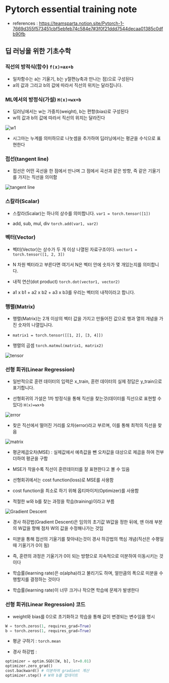# Pytorch essential training note

* references : https://teamsparta.notion.site/Pytorch-1-7669d355f573451cbf5ebfeb74c584e7#3f0f21ddd7544decaa01385c0dfb90fb

## 딥 러닝을 위한 기초수학

### 직선의 방적식(함수) `f(x)=ax+b`

* 일차함수는 a는 기울기, b는 y절편(y축과 만나는 점)으로 구성된다
* a의 값과 그리고 b의 값에 따라서 직선의 위치는 달라집니다.

### ML에서의 방정식(가설) `H(x)=wx+b`

* 딥러닝에서는 w는 가중치(weight), b는 편항(bias)로 구성된다
* w의 값과 b의 값에 따라서 직선의 위치는 달라진다

![w1](https://user-images.githubusercontent.com/41291493/134908731-b68ae42b-343c-48dc-93af-e63e5441f729.png)

* 시그마는 누계를 의미하므로 나눗셈을 추가하여 딥러닝에서는 평균을 수식으로 표현한다

### 접선(tangent line)

* 접선은 어떤 곡선을 한 점에서 만나며 그 점에서 곡선과 같은 방향, 즉 같은 기울기를 가지는 직선을 의미함

![tangent line](https://user-images.githubusercontent.com/41291493/134908691-67509715-a7d1-4317-a357-16aecb8266b6.png)

 ### 스칼라(Scalar)
 
* 스칼라(Scalar)는 하나의 상수를 의미합니다. `var1 = torch.tensor([1])`

* add, sub, mul, div `torch.add(var1, var2)`

### 벡터(Vector)

* 벡터(Vector)는 상수가 두 개 이상 나열된 자료구조이다. `vector1 = torch.tensor([1, 2, 3])`

* N 차원 벡터라고 부른다면 여기서 N은 벡터 안에 숫자가 몇 개있는지를 의미합니다.

* 내적 연산(dot product) `torch.dot(vector1, vector2)`

* a1 x b1 + a2 x b2 + a3 x b3를 우리는 벡터의 내적이라고 합니다.

### 행렬(Matrix)

* 행렬(Matrix)는 2개 이상의 벡터 값을 가지고 만들어진 값으로 행과 열의 개념을 가진 숫자의 나열입니다.

* `matrix1 = torch.tensor([[1, 2], [3, 4]])`

* 행렬의 곱셈 `torch.matmul(matrix1, matrix2)`

![tensor](https://user-images.githubusercontent.com/41291493/135062903-0186068f-6035-46ab-a6d9-9eebe1dd6d38.png)

### 선형 회귀(Linear Regression)

* 일반적으로 훈련 데이터의 입력은 x_train, 훈련 데이터의 실제 정답은 y_train으로 표기합니다.

* 선형회귀의 가설은 1차 방정식을 통해 직선을 찾는것(데이터를 직선으로 표현할 수 있다) `H(x)=wx+b`

![error](https://user-images.githubusercontent.com/41291493/135068075-ae0ac7bd-9253-4a94-885e-8538e91bf99d.PNG)

* 찾은 직선에서 떨어진 거리를 오차(error)라고 부르며, 이를 통해 최적의 직선을 찾음

![matrix](https://user-images.githubusercontent.com/41291493/135068374-233c583a-d884-4e9d-ad14-74882098c0bb.png)

* 평균제곱오차(MSE) : 실제값에서 예측값을 뺀 오차값을 대상으로 제곱을 하여 전부 더하여 평균을 구함

* MSE가 작을수록 직선이 훈련데이터를 잘 표현한다고 볼 수 있음

* 선형회귀에서는 cost function(loss)로 MSE를 사용함

* cost function을 최소로 하기 위해 옵티마이저(Optimizer)를 사용함

* 적절한 w와 b를 찾는 과정을 학습(training)이라고 부름

![Gradient Descent](https://user-images.githubusercontent.com/41291493/135069580-5771d314-ceba-46cf-83ac-b3c66b679a87.png)

* 경사 하강법(Gradient Descent)은 임의의 초기값 W값을 정한 뒤에, 맨 아래 부분의 W값을 향해 점차 W의 값을 수정해나가는 것임

* 미분을 통해 접선의 기울기를 찾아내는것이 경사 하강법의 핵심 개념(직선은 수평일 때 기울기가 0이 됨)

* 즉, 훈련의 과정은 기울기가 0이 되는 방향으로 지속적으로 미분하여 이동시키는 것이다

* 학습률(learning rate)은 α(alpha)라고 불리기도 하며, 얼만큼의 폭으로 미분을 수행할지를 결정하는 것이다

* 학습률(learning rate)이 너무 크거나 작으면 학습에 문제가 발생한다

### 선형 회귀(Linear Regression) 코드

* weight와 bias를 0으로 초기화하고 학습을 통해 값이 변경되는 변수임을 명시

``` python
W = torch.zeros(1, requires_grad=True)
b = torch.zeros(1, requires_grad=True)
```

* 평균 구하기 : `torch.mean`

* 경사 하강법 :

``` python
optimizer = optim.SGD([W, b], lr=0.01)
optimizer.zero_grad()
cost.backward() # 미분하여 gradient 계산
optimizer.step() # W와 b를 업데이트
```

